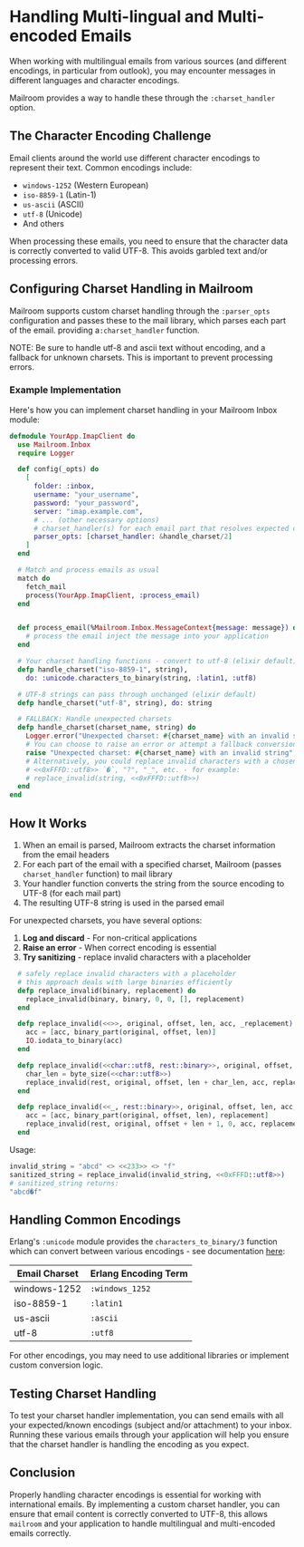 # Handling Multi-lingual and Multi-encoded Emails

When working with multilingual emails from various sources (and different encodings, in particular from outlook), you may encounter messages in different languages and character encodings. 

Mailroom provides a way to handle these through the `:charset_handler` option.

## The Character Encoding Challenge

Email clients around the world use different character encodings to represent their text. Common encodings include:

- `windows-1252` (Western European)
- `iso-8859-1` (Latin-1)
- `us-ascii` (ASCII)
- `utf-8` (Unicode)
- And others

When processing these emails, you need to ensure that the character data is correctly converted to valid UTF-8. This avoids garbled text and/or processing errors.

## Configuring Charset Handling in Mailroom

Mailroom supports custom charset handling through the `:parser_opts` configuration and passes these to the mail library, which parses each part of the email. providing a`:charset_handler` function.

NOTE: Be sure to handle utf-8 and ascii text without encoding, and a fallback for unknown charsets. This is important to prevent processing errors.

### Example Implementation

Here's how you can implement charset handling in your Mailroom Inbox module:

```elixir
defmodule YourApp.ImapClient do
  use Mailroom.Inbox
  require Logger

  def config(_opts) do
    [
      folder: :inbox,
      username: "your_username",
      password: "your_password",
      server: "imap.example.com",
      # ... (other necessary options)
      # charset_handler(s) for each email part that resolves expected charsets
      parser_opts: [charset_handler: &handle_charset/2]
    ]
  end

  # Match and process emails as usual
  match do
    fetch_mail
    process(YourApp.ImapClient, :process_email)
  end


  def process_email(%Mailroom.Inbox.MessageContext{message: message}) do
    # process the email inject the message into your application
  end

  # Your charset handling functions - convert to utf-8 (elixir default)
  defp handle_charset("iso-8859-1", string),
    do: :unicode.characters_to_binary(string, :latin1, :utf8)

  # UTF-8 strings can pass through unchanged (elixir default)
  defp handle_charset("utf-8", string), do: string

  # FALLBACK: Handle unexpected charsets
  defp handle_charset(charset_name, string) do
    Logger.error("Unexpected charset: #{charset_name} with an invalid string")
    # You can choose to raise an error or attempt a fallback conversion
    raise "Unexpected charset: #{charset_name} with an invalid string"
    # Alternatively, you could replace invalid characters with a chosen valid character:
    # <<0xFFFD::utf8>> `�`, "?", "_", etc. - for example:
    # replace_invalid(string, <<0xFFFD::utf8>>)
  end
end
```

## How It Works

1. When an email is parsed, Mailroom extracts the charset information from the email headers
2. For each part of the email with a specified charset, Mailroom (passes `charset_handler` function) to mail library
3. Your handler function converts the string from the source encoding to UTF-8 (for each mail part)
4. The resulting UTF-8 string is used in the parsed email

For unexpected charsets, you have several options:

1. **Log and discard** - For non-critical applications
2. **Raise an error** - When correct encoding is essential
3. **Try sanitizing** - replace invalid characters with a placeholder

```elixir
  # safely replace invalid characters with a placeholder
  # this approach deals with large binaries efficiently
  defp replace_invalid(binary, replacement) do
    replace_invalid(binary, binary, 0, 0, [], replacement)
  end

  defp replace_invalid(<<>>, original, offset, len, acc, _replacement) do
    acc = [acc, binary_part(original, offset, len)]
    IO.iodata_to_binary(acc)
  end

  defp replace_invalid(<<char::utf8, rest::binary>>, original, offset, len, acc, replacement) do
    char_len = byte_size(<<char::utf8>>)
    replace_invalid(rest, original, offset, len + char_len, acc, replacement)
  end

  defp replace_invalid(<<_, rest::binary>>, original, offset, len, acc, replacement) do
    acc = [acc, binary_part(original, offset, len), replacement]
    replace_invalid(rest, original, offset + len + 1, 0, acc, replacement)
  end
```

Usage:

```elixir
invalid_string = "abcd" <> <<233>> <> "f"
sanitized_string = replace_invalid(invalid_string, <<0xFFFD::utf8>>)
# sanitized_string returns:
"abcd�f"
```

## Handling Common Encodings

Erlang's `:unicode` module provides the `characters_to_binary/3` function which can convert between various encodings - see documentation [here](https://www.erlang.org/docs/28/apps/stdlib/unicode.html#characters_to_binary/1):

| Email Charset | Erlang Encoding Term |
|--------------|----------------------|
| windows-1252 | `:windows_1252`      |
| iso-8859-1   | `:latin1`            |
| us-ascii     | `:ascii`             |
| utf-8        | `:utf8`              |

For other encodings, you may need to use additional libraries or implement custom conversion logic.

## Testing Charset Handling

To test your charset handler implementation, you can send emails with all your expected/known encodings (subject and/or attachment) to your inbox.  Running these various emails through your application will help you ensure that the charset handler is handling the encoding as you expect.

## Conclusion

Properly handling character encodings is essential for working with international emails. By implementing a custom charset handler, you can ensure that email content is correctly converted to UTF-8, this allows `mailroom` and your application to handle multilingual and multi-encoded emails correctly.
